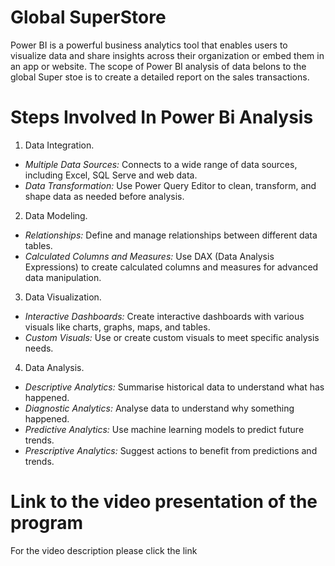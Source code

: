 # **Global SuperStore**
  Power BI is a powerful business analytics tool that enables users to visualize data and share insights across their organization or embed them in an app or website. The scope of Power BI analysis of  data belons to the global Super stoe is to create a detailed report on the sales transactions.
  

# **Steps Involved In Power Bi Analysis**
1) Data Integration.
- *Multiple Data Sources:* Connects to a wide range of data sources, including Excel, SQL Serve and web data.
- *Data Transformation:* Use Power Query Editor to clean, transform, and shape data as needed before analysis.

2) Data Modeling.
- *Relationships:* Define and manage relationships between different data tables.
- *Calculated Columns and Measures:* Use DAX (Data Analysis Expressions) to create calculated columns and measures for advanced data manipulation.

3) Data Visualization.
- *Interactive Dashboards:* Create interactive dashboards with various visuals like charts, graphs, maps, and tables.
- *Custom Visuals:* Use or create custom visuals to meet specific analysis needs.

4) Data Analysis.
- *Descriptive Analytics:* Summarise historical data to understand what has happened.
- *Diagnostic Analytics:* Analyse data to understand why something happened.
- *Predictive Analytics:* Use machine learning models to predict future trends.
- *Prescriptive Analytics:* Suggest actions to benefit from predictions and trends.


 # **Link to the video presentation of the program**

 For the video description please click the link
